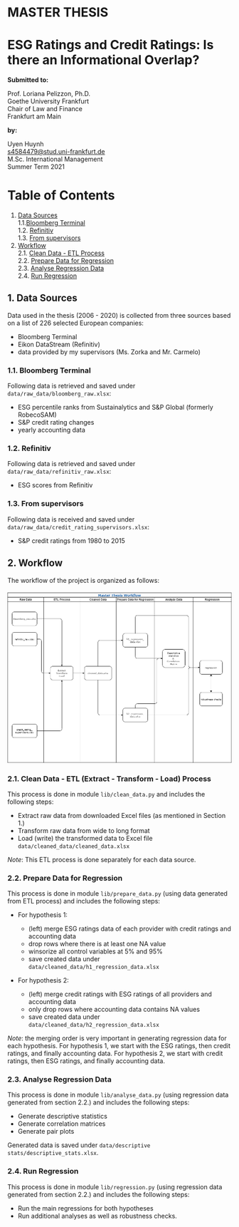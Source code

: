 # MASTER THESIS
# ESG Ratings and Credit Ratings: Is there an Informational Overlap?

**Submitted to:**

Prof. Loriana Pelizzon, Ph.D.  
Goethe University Frankfurt  
Chair of Law and Finance  
Frankfurt am Main

**by:**

Uyen Huynh  
s4584479@stud.uni-frankfurt.de  
M.Sc. International Management  
Summer Term 2021  

# Table of Contents
1. [Data Sources](#1-data-sources)  
   1.1.[Bloomberg Terminal](#11-bloomberg-terminal)  
   1.2. [Refinitiv](#12-refinitiv)  
   1.3. [From supervisors](#13-from-supervisors)
2. [Workflow](#2-workflow)  
  2.1. [Clean Data - ETL Process](#21-clean-data---etl-extract---transform---load-process)  
   2.2. [Prepare Data for Regression](#22-prepare-data-for-regression)  
   2.3. [Analyse Regression Data](#23-analyse-regression-data)  
   2.4. [Run Regression](#24-run-regression)
   
## 1. Data Sources
Data used in the thesis (2006 - 2020) is collected from three sources based on a list of 226 selected European companies:  
* Bloomberg Terminal
* Eikon DataStream (Refinitiv)
* data provided by my supervisors (Ms. Zorka and Mr. Carmelo)
### 1.1. Bloomberg Terminal
Following data is retrieved and saved under ```data/raw_data/bloomberg_raw.xlsx```:
* ESG percentile ranks from Sustainalytics and S&P Global (formerly RobecoSAM)
* S&P credit rating changes
* yearly accounting data  
### 1.2. Refinitiv
Following data is retrieved and saved under ```data/raw_data/refinitiv_raw.xlsx```:
* ESG scores from Refinitiv
### 1.3. From supervisors
Following data is received and saved under ```data/raw_data/credit_rating_supervisors.xlsx```:
* S&P credit ratings from 1980 to 2015

## 2. Workflow
The workflow of the project is organized as follows:  

![](static/master_thesis_workflow.png)

### 2.1. Clean Data - ETL (Extract - Transform - Load) Process
This process is done in module ```lib/clean_data.py``` and includes the following steps:
* Extract raw data from downloaded Excel files (as mentioned in Section 1.)
* Transform raw data from wide to long format
* Load (write) the transformed data to Excel file ```data/cleaned_data/cleaned_data.xlsx```

*Note*: This ETL process is done separately for each data source.

### 2.2. Prepare Data for Regression

This process is done in module ```lib/prepare_data.py``` (using data generated from ETL process) and includes the following steps:
* For hypothesis 1:
    * (left) merge ESG ratings data of each provider with credit ratings and accounting data
    * drop rows where there is at least one NA value
    * winsorize all control variables at 5% and 95%  
    * save created data under ```data/cleaned_data/h1_regression_data.xlsx```
      
* For hypothesis 2:
    * (left) merge credit ratings with ESG ratings of all providers and accounting data
    * only drop rows where accounting data contains NA values
    * save created data under ```data/cleaned_data/h2_regression_data.xlsx```
  
*Note*: the merging order is very important in generating regression data for each hypothesis. 
For hypothesis 1, we start with the ESG ratings, then credit ratings, and finally accounting data. 
For hypothesis 2, we start with credit ratings, then ESG ratings, and finally accounting data.

### 2.3. Analyse Regression Data
This process is done in module ```lib/analyse_data.py``` (using regression data generated from section 2.2.) and includes the following steps:
* Generate descriptive statistics
* Generate correlation matrices
* Generate pair plots

Generated data is saved under ```data/descriptive stats/descriptive_stats.xlsx```.

### 2.4. Run Regression
This process is done in module ```lib/regression.py``` (using regression data generated from section 2.2.) and includes the following steps:
* Run the main regressions for both hypotheses
* Run additional analyses as well as robustness checks.